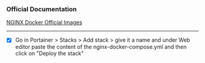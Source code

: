 ### Official Documentation
[NGINX Docker Official Images](https://hub.docker.com/_/nginx "NGINX Docker Official Images")

---

- [X] Go in Portainer > Stacks > Add stack > give it a name and under Web editor paste the content of the nginx-docker-compose.yml and then click on "Deploy the stack"